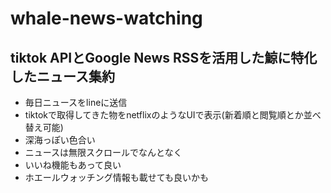 # whale-news-watching

## tiktok APIとGoogle News RSSを活用した鯨に特化したニュース集約

- 毎日ニュースをlineに送信
- tiktokで取得してきた物をnetflixのようなUIで表示(新着順と閲覧順とか並べ替え可能)
- 深海っぽい色合い
- ニュースは無限スクロールでなんとなく
- いいね機能もあって良い
- ホエールウォッチング情報も載せても良いかも
